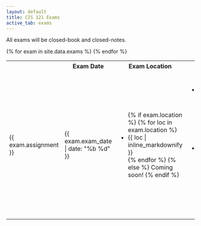 ```yaml
---
layout: default
title: CIS 121 Exams
active_tab: exams
---
```


All exams will be closed-book and closed-notes.

<table class="table table-striped">
  <tbody>
    <tr>
      <th></th>
      <th>Exam Date</th>
      <th>Exam Location</th>
      <th>Information</th>
      <th>Practice Problems</th>
    </tr>
    {% for exam in site.data.exams %}
      <tr style="text-align: left">
        <td><span>{{ exam.assignment }}</span></td>
        <td>{{ exam.exam_date | date: "%b %d" }}</td>
        <td>
          <ul class="list-unstyled">
            {% if exam.location %}
              {% for loc in exam.location %}
                <li>{{ loc | inline_markdownify }}</li>
              {% endfor %}
            {% else %}
              Coming soon!
            {% endif %}
          </ul>
        </td>
        <td>
          <ul class="list-unstyled">
            {% if exam.topics %}
              <li>Topics</li>
                <ul>{% for topic in exam.topics %}<li>{{ topic }}</li>{% endfor %}</ul>
            {% endif %}
            {% if exam.review %}
              <li>Review session on {{ exam.review.date | date: "%b %d" }}, {{ exam.review.time | inline_markdownify }} in {{ exam.review.location }}</li>
            {% endif %}
        </td>
        <td>
          <ul class="list-unstyled">
            {% if exam.practice and exam.practice.active %}
              <li><a href="{{ exam.practice.problems }}">Practice Problems</a></li>
              <!-- <li><a href="{{ exam.problem.solutions }}">Practice solutions</a></li> -->
            {% else %}
               <li>Coming soon!</li>
            {% endif %}
          </ul>
        </td>
      </tr>
    {% endfor %}
  </tbody>
</table>
